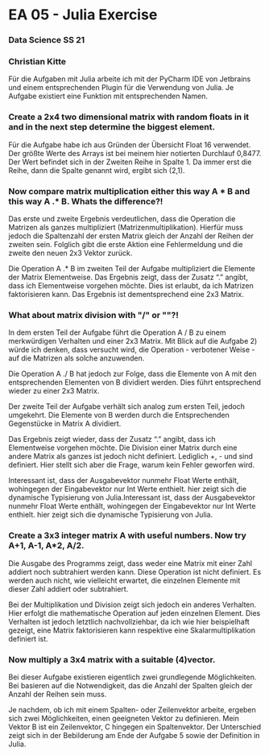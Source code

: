 # EA 05 - Julia Exercise
### Data Science SS 21
### Christian Kitte 

Für die Aufgaben mit Julia arbeite ich mit der PyCharm IDE von Jetbrains und einem entsprechenden Plugin für die Verwendung von Julia. Je Aufgabe existiert eine Funktion mit entsprechenden Namen. 

### Create a 2x4 two dimensional matrix with random floats in it and in the next step determine the biggest element.

Für die Aufgabe habe ich aus Gründen der Übersicht Float 16 verwendet. Der größte Werte des Arrays ist bei meinem hier notierten Durchlauf 0,8477. Der Wert befindet sich in der Zweiten Reihe in Spalte 1. Da immer erst die Reihe, dann die Spalte genannt wird, ergibt sich (2,1).

### Now compare matrix multiplication either this way A * B and this way A .* B. Whats the difference?!

Das erste und zweite Ergebnis verdeutlichen, dass die Operation die Matrizen als ganzes multipliziert (Matrizenmultiplikation). Hierfür muss jedoch die Spaltenzahl der ersten Matrix gleich der Anzahl der Reihen der zweiten sein. Folglich gibt die erste Aktion eine Fehlermeldung und die zweite den neuen 2x3 Vektor zurück.

Die Operation A .* B im zweiten Teil der Aufgabe multipliziert die Elemente der Matrix Elementweise. Das Ergebnis zeigt, dass der Zusatz “.” angibt, dass ich Elementweise vorgehen möchte. Dies ist erlaubt, da ich Matrizen faktorisieren kann. Das Ergebnis ist dementsprechend eine 2x3 Matrix.

### What about matrix division with "/" or "\"?!

In dem ersten Teil der Aufgabe führt die Operation A / B zu einem merkwürdigen Verhalten und einer 2x3 Matrix. Mit Blick auf die Aufgabe 2) würde ich denken, dass versucht wird, die Operation - verbotener Weise - auf die Matrizen als solche anzuwenden. 

Die Operation A ./ B hat jedoch zur Folge, dass die Elemente von A mit den entsprechenden Elementen von B dividiert werden. Dies führt entsprechend wieder zu einer 2x3 Matrix.

Der zweite Teil der Aufgabe verhält sich analog zum ersten Teil, jedoch umgekehrt. Die Elemente von B werden durch die Entsprechenden Gegenstücke in Matrix A dividiert.

Das Ergebnis zeigt wieder, dass der Zusatz “.” angibt, dass ich Elementweise vorgehen möchte. Die Division einer Matrix durch eine andere Matrix als ganzes ist jedoch nicht definiert. Lediglich +, - und  sind definiert. Hier stellt sich aber die Frage, warum kein Fehler geworfen wird.

Interessant ist, dass der Ausgabevektor nunmehr Float Werte enthält, wohingegen der Eingabevektor nur Int Werte enthielt. hier zeigt sich die dynamische Typisierung von Julia.Interessant ist, dass der Ausgabevektor nunmehr Float Werte enthält, wohingegen der Eingabevektor nur Int Werte enthielt. hier zeigt sich die dynamische Typisierung von Julia.

### Create a 3x3 integer matrix A with useful numbers. Now try A+1, A-1, A*2, A/2.

Die Ausgabe des Programms zeigt, dass weder eine Matrix mit einer Zahl addiert noch subtrahiert werden kann. Diese Operation ist nicht definiert. Es werden auch nicht, wie vielleicht erwartet, die einzelnen Elemente mit dieser Zahl addiert oder subtrahiert.

Bei der Multiplikation und Division zeigt sich jedoch ein anderes Verhalten. Hier erfolgt die mathematische Operation auf jeden einzelnen Element. Dies Verhalten ist jedoch letztlich nachvollziehbar, da ich wie hier beispielhaft gezeigt, eine Matrix faktorisieren kann respektive eine Skalarmultiplikation definiert ist.

### Now multiply a 3x4 matrix with a suitable (4)vector.

Bei dieser Aufgabe existieren eigentlich zwei grundlegende Möglichkeiten. Bei basieren auf die Notwendigkeit, das die Anzahl der Spalten gleich der Anzahl der Reihen sein muss.

Je nachdem, ob ich mit einem Spalten- oder Zeilenvektor arbeite, ergeben sich zwei Möglichkeiten, einen geeigneten Vektor zu definieren. Mein Vektor B ist ein Zeilenvektor, C hingegen ein Spaltenvektor. Der Unterschied zeigt sich in der Bebilderung am Ende der Aufgabe 5 sowie der Definition in Julia.


